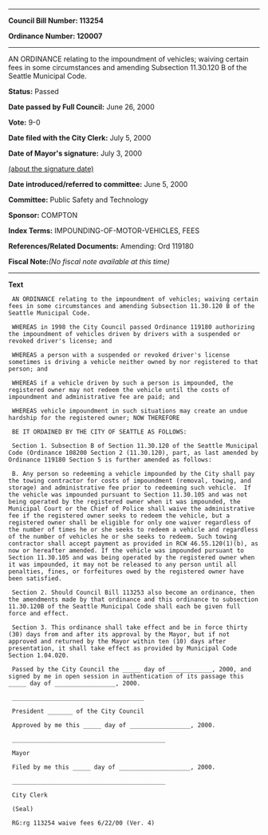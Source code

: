 

********

**Council Bill Number: 113254**
   
**Ordinance Number: 120007**
********

 AN ORDINANCE relating to the impoundment of vehicles; waiving certain fees in some circumstances and amending Subsection 11.30.120 B of the Seattle Municipal Code.

**Status:** Passed
   
**Date passed by Full Council:** June 26, 2000
   
**Vote:** 9-0
   
**Date filed with the City Clerk:** July 5, 2000
   
**Date of Mayor's signature:** July 3, 2000
   
[(about the signature date)](/~public/approvaldate.htm)
   
   
   
**Date introduced/referred to committee:** June 5, 2000
   
**Committee:** Public Safety and Technology
   
**Sponsor:** COMPTON
   
   
**Index Terms:** IMPOUNDING-OF-MOTOR-VEHICLES, FEES

**References/Related Documents:** Amending: Ord 119180

**Fiscal Note:**_(No fiscal note available at this time)_

********

**Text**
   
```
 AN ORDINANCE relating to the impoundment of vehicles; waiving certain fees in some circumstances and amending Subsection 11.30.120 B of the Seattle Municipal Code.

 WHEREAS in 1998 the City Council passed Ordinance 119180 authorizing the impoundment of vehicles driven by drivers with a suspended or revoked driver's license; and

 WHEREAS a person with a suspended or revoked driver's license sometimes is driving a vehicle neither owned by nor registered to that person; and

 WHEREAS if a vehicle driven by such a person is impounded, the registered owner may not redeem the vehicle until the costs of impoundment and administrative fee are paid; and

 WHEREAS vehicle impoundment in such situations may create an undue hardship for the registered owner; NOW THEREFORE

 BE IT ORDAINED BY THE CITY OF SEATTLE AS FOLLOWS:

 Section 1. Subsection B of Section 11.30.120 of the Seattle Municipal Code (Ordinance 108200 Section 2 (11.30.120), part, as last amended by Ordinance 119180 Section 5 is further amended as follows:

 B. Any person so redeeming a vehicle impounded by the City shall pay the towing contractor for costs of impoundment (removal, towing, and storage) and administrative fee prior to redeeming such vehicle.  If the vehicle was impounded pursuant to Section 11.30.105 and was not being operated by the registered owner when it was impounded, the Municipal Court or the Chief of Police shall waive the administrative fee if the registered owner seeks to redeem the vehicle, but a registered owner shall be eligible for only one waiver regardless of the number of times he or she seeks to redeem a vehicle and regardless of the number of vehicles he or she seeks to redeem. Such towing contractor shall accept payment as provided in RCW 46.55.120(1)(b), as now or hereafter amended. If the vehicle was impounded pursuant to Section 11.30.105 and was being operated by the registered owner when it was impounded, it may not be released to any person until all penalties, fines, or forfeitures owed by the registered owner have been satisfied.

 Section 2. Should Council Bill 113253 also become an ordinance, then the amendments made by that ordinance and this ordinance to subsection 11.30.120B of the Seattle Municipal Code shall each be given full force and effect.

 Section 3. This ordinance shall take effect and be in force thirty (30) days from and after its approval by the Mayor, but if not approved and returned by the Mayor within ten (10) days after presentation, it shall take effect as provided by Municipal Code Section 1.04.020.

 Passed by the City Council the _____ day of ____________, 2000, and signed by me in open session in authentication of its passage this _____ day of _________________, 2000.

 _____________________________________

 President _______ of the City Council

 Approved by me this _____ day of _________________, 2000.

 ___________________________________________

 Mayor

 Filed by me this _____ day of ____________________, 2000.

 ___________________________________________

 City Clerk

 (Seal)

 RG:rg 113254 waive fees 6/22/00 (Ver. 4)

```
